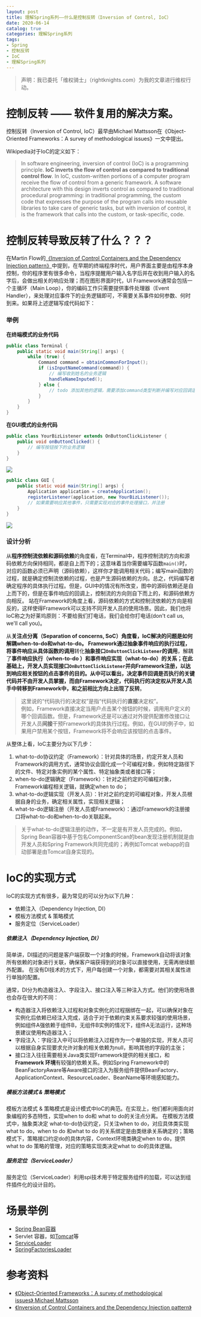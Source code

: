 ```yaml
---
layout: post
title: 理解Spring系列——什么是控制反转（Inversion of Control, IoC）
date: 2020-06-14
catalog: true
categories: 理解Spring系列
tags: 
- Spring
- 控制反转
- IoC
- 理解Spring系列
---
```

> 声明：我已委托「维权骑士」（rightknights.com）为我的文章进行维权行动。

# 控制反转 —— 软件复用的解决方案。
控制反转（Inversion of Control, IoC）最早由Michael Mattsson在《Object-Oriented Frameworks：A survey of methodological issues》一文中提出。


Wikipedia对于IoC的定义如下：
> In software engineering, inversion of control (IoC) is a programming principle. **IoC inverts the flow of control as compared to traditional control flow**. In IoC, custom-written portions of a computer program receive the flow of control from a generic framework. A software architecture with this design inverts control as compared to traditional procedural programming: in traditional programming, the custom code that expresses the purpose of the program calls into reusable libraries to take care of generic tasks, but with inversion of control, it is the framework that calls into the custom, or task-specific, code.


# 控制反转导致反转了什么？？？


在Martin Flow的[《Inversion of Control Containers and the Dependency Injection pattern》](https://martinfowler.com/articles/injection.html#InversionOfControl)中提到，在早期的终端程序时代，用户界面主要是由程序本身控制，你的程序里有很多命令，当程序提醒用户输入名字后并在收到用户输入的名字后，会做出相关的响应处理；而在图形界面时代，UI Framework通常会包括一个主循环（Main Loop），你的编码工作只需要提供事件处理器（Event Handler），来处理对应事件下的业务逻辑即可，不需要关系事件如何参数、何时到来。如果将上述逻辑写成代码如下：

### 举例

**在终端模式的业务代码**
```java
public class Terminal {
    public static void main(String[] args) {
        while (true) {
            Command command = obtainCommonForInput();
            if (isInputNameCommand(command)) {
                // 编写收到姓名的业务逻辑
                handleNameInputed();
            } else {
                // todo 添加其他的逻辑，需要添加command类型判断并编写对应回调逻辑
            }
        }
    }
}
```

**在GUI模式的业务代码**
```java
public class YourBizListener extends OnButtonClickListener {
    public void onButtonClicked() {
        // 编写按钮按下的业务逻辑
    }
}
```
![](/imgs/the-program-dependency-for-terminal.png)

```java
public class GUI {
    public static void main(String[] args) {
        Application application = createApplication();
        registerListener(application, new YourBizListener());
        // 如果需要响应其他事件，只需要实现对应的事件处理接口，并注册
    }
}
```
![](/imgs/the-program-dependency-for-GUI.png)

### 设计分析


从**程序控制流依赖和源码依赖**的角度看，在Terminal中，程序控制流的方向和源码依赖方向保持相同，都是自上而下的；这意味着当你需要编写函数`main()`时，对应的函数必须已声明（源码依赖），这样你才能调用相关代码；编写main函数的过程，就是确定控制流依赖的过程，也是产生源码依赖的方向。总之，代码编写者确定程序的具体执行过程。但是，GUI中的情况有所改变，图中的源码依赖还是自上而下的，但是在事件响应的回调上，控制流的方向则自下而上的，和源码依赖方向相反。
站在Framework的角度上看，源码依赖的方式和控制流依赖的方向是相反的，这样使得Framework可以支持不同开发人员的使用场景。因此，我们也将IoC称之为好莱坞原则：不要给我们打电话，我们会给你打电话(don't call us, we'll call you)。

从**关注点分离（Separation of concerns, SoC）**角度看，IoC解决的问题是如何解耦when-to-do和what-to-do。
Framework通过抽象事件响应的执行过程，将事件响应从**具体函数的调用**转化**抽象接口`OnButtonClickListener`的调用**，解耦了**事件响应执行（when-to-do ）**和**事件响应实现（what-to-do）**的关系；在此基础上，开发人员实现接口`OnButtonClickListener`并向Framework注册，以达到响应相关按钮的点击事件的目的。从中可以看出，决定事件回调是否执行的关键代码并不由开发人员掌握，而由Framework决定，代码执行的决定权从开发人员手中转移到Framework中，和之前相比方向上出现了**反转**。

> 这里说的“代码执行的决定权”是指“代码执行的**直接**决定权”。<br/>
例如，Framework直接决定当用户点击某个按钮的时候，调用用户定义的哪个回调函数。但是，Framework还是可以通过对外提供配置修改接口让开发人员**间接**干预Framework的具体执行过程。例如，在GUI的例子中，如果用户禁用某个按钮，Framework将不会响应该按钮的点击事件。<br/>


从整体上看，IoC主要分为以下几步：

1. what-to-do协议约定（Framework）：针对具体的场景，约定开发人员和Framework的调用方式，通常协议会固化成一个可编程对象，例如特定路径下的文件、特定对象实例的某个属性、特定抽象类或者接口等；
2. when-to-do逻辑确定（Framework）：针对之前约定的可编程对象，Framework编程相关逻辑，就确定when to do；
3. what-to-do逻辑实现（开发人员）：针对之前约定的可编程对象，开发人员根据自身的业务，确定相关属性，实现相关逻辑；
4. what-to-do逻辑注册（开发人员或Framework）：通过Framework的注册接口将what-to-do和when-to-do关联起来。

> 关于what-to-do逻辑注册的动作，不一定是有开发人员完成的。例如，Spring Bean容器中基于包名ComponentScan的bean发现注册机制就是由开发人员和Spring Framework共同完成的；再例如Tomcat webapp的自动部署是由Tomcat自身实现的。



# IoC的实现方式
IoC的实现方式有很多，最为常见的可以分为以下几种：
- 依赖注入（Dependency Injection, DI）
- 模板方法模式 & 策略模式
- 服务定位（ServiceLoader）

##### 依赖注入（Dependency Injection, DI）

简单讲，DI描述的问题是客户端获取一个对象的时候，Framework自动将该对象所有依赖的对象进行关联，确保客户端获得到的对象可以直接使用，无需再继续额外配置。
在没有DI技术的方式下，用户每创建一个对象，都需要对其相关属性进行单独的配置。

通常，DI分为构造器注入、字段注入、接口注入等三种注入方式。他们的使用场景也会存在很大的不同：
- 构造器注入将依赖注入过程和对象实例化的过程捆绑在一起，可以确保对象在实例化后依赖已经注入完成，适合于对于依赖约束关系要求较强的使用场景，例如组件A强依赖于组件B，无组件B实例的情况下，组件A无法运行，这种场景建议使用构造器注入；
- 字段注入：字段注入中可以将依赖注入过程作为一个单独的实现，开发人员可以根据自身实现要求允许对象的相关依赖为null，影响其他的字段的主张；
- 接口注入往往需要相关Java类实现Framework提供的相关接口，和**Framework 环境**有较强的依赖关系。例如Spring Framework中的BeanFactoryAware等Aware接口的注入为服务组件提供BeanFactory、ApplicationContext、ResourceLoader、BeanName等环境感知能力。

##### 模板方法模式 & 策略模式
模板方法模式 & 策略模式是设计模式中IoC的典范。在实现上，他们都利用面向对象编程的多态特性，实现when to do和 what to do的关注点分离。
在模板方法模式中，抽象类决定 what-to-do协议约定，只关注when to do，对应具体类实现what to do，when to do 和what to do 的关系绑定是由类继承关系确定的；策略模式下，策略接口约定do的具体内容，Context环境类确定when to do，提供what to do 策略的管理，对应的策略实现类决定what to do的具体逻辑。

##### 服务定位（ServiceLoader）

服务定位（ServiceLoader）利用spi技术用于特定服务组件的加载，可以达到组件插件化的设计目的。

# 场景举例

- [Spring Bean容器](https://docs.spring.io/spring/docs/5.2.6.RELEASE/spring-framework-reference/core.html#beans)
- Servlet 容器，如[Tomcat](http://tomcat.apache.org/)等
- [ServiceLoader](https://docs.oracle.com/javase/8/docs/api/java/util/ServiceLoader.html)
- [SpringFactoriesLoader](https://docs.spring.io/spring-framework/docs/5.2.6.RELEASE/javadoc-api/org/springframework/core/io/support/SpringFactoriesLoader.html)

# 参考资料

- [《Object-Oriented Frameworks：A survey of methodological issues》,Michael Mattsson](https://www.semanticscholar.org/paper/Object-Oriented-Frameworks-%3A-A-Survey-of-Issues-Mattsson/4492b8c6fdcbe2c5b1c24ab744b3ff12c30cc492)
- [《Inversion of Control Containers and the Dependency Injection pattern》](https://martinfowler.com/articles/injection.html#InversionOfControl)

